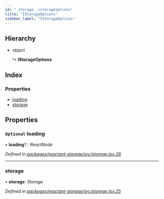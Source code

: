 ```yaml
---
id: "_storage_.istorageoptions"
title: "IStorageOptions"
sidebar_label: "IStorageOptions"
---
```


## Hierarchy

* object

  ↳ **IStorageOptions**

## Index

### Properties

* [loading](_storage_.istorageoptions.md#optional-loading)
* [storage](_storage_.istorageoptions.md#storage)

## Properties

### `Optional` loading

• **loading**? : *ReactNode*

*Defined in [packages/reactant-storage/src/storage.tsx:26](https://github.com/unadlib/reactant/blob/8437ba9b/packages/reactant-storage/src/storage.tsx#L26)*

___

###  storage

• **storage**: *Storage*

*Defined in [packages/reactant-storage/src/storage.tsx:25](https://github.com/unadlib/reactant/blob/8437ba9b/packages/reactant-storage/src/storage.tsx#L25)*

